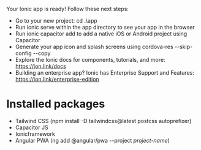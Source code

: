 Your Ionic app is ready! Follow these next steps:

- Go to your new project: cd .\app
- Run ionic serve within the app directory to see your app in the browser
- Run ionic capacitor add to add a native iOS or Android project using Capacitor
- Generate your app icon and splash screens using cordova-res --skip-config --copy
- Explore the Ionic docs for components, tutorials, and more: https://ion.link/docs
- Building an enterprise app? Ionic has Enterprise Support and Features: https://ion.link/enterprise-edition

# Installed packages

- Tailwind CSS (npm install -D tailwindcss@latest postcss autoprefixer)
- Capacitor JS
- Ionicframework
- Angular PWA (ng add @angular/pwa --project _project-name_)
